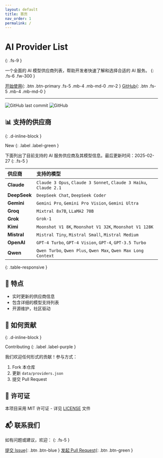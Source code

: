 ```yaml
---
layout: default
title: 首页
nav_order: 1
permalink: /
---
```


# AI Provider List
{: .fs-9 }

一个全面的 AI 模型供应商列表，帮助开发者快速了解和选择合适的 AI 服务。
{: .fs-6 .fw-300 }

[开始使用](#支持的供应商){: .btn .btn-primary .fs-5 .mb-4 .mb-md-0 .mr-2 }
[GitHub](https://github.com/getofferhelp/ai-provider-list){: .btn .fs-5 .mb-4 .mb-md-0 }

---

![GitHub last commit](https://img.shields.io/github/last-commit/getofferhelp/ai-provider-list)
![GitHub](https://img.shields.io/github/license/getofferhelp/ai-provider-list)

## 📊 支持的供应商
{: .d-inline-block }

New
{: .label .label-green }

下面列出了目前支持的 AI 服务供应商及其模型信息。最后更新时间：2025-02-27
{: .fs-5 }

| 供应商 | 支持的模型 |
| :--- | :--- |
| **Claude** | `Claude 3 Opus`, `Claude 3 Sonnet`, `Claude 3 Haiku`, `Claude 2.1` |
| **DeepSeek** | `DeepSeek Chat`, `DeepSeek Coder` |
| **Gemini** | `Gemini Pro`, `Gemini Pro Vision`, `Gemini Ultra` |
| **Groq** | `Mixtral 8x7B`, `LLaMA2 70B` |
| **Grok** | `Grok-1` |
| **Kimi** | `Moonshot V1 8K`, `Moonshot V1 32K`, `Moonshot V1 128K` |
| **Mistral** | `Mistral Tiny`, `Mistral Small`, `Mistral Medium` |
| **OpenAI** | `GPT-4 Turbo`, `GPT-4 Vision`, `GPT-4`, `GPT-3.5 Turbo` |
| **Qwen** | `Qwen Turbo`, `Qwen Plus`, `Qwen Max`, `Qwen Max Long Context` |
{: .table-responsive }

## 🌟 特点

- 实时更新的供应商信息
- 包含详细的模型支持列表
- 开源维护，社区驱动

## 🤝 如何贡献
{: .d-inline-block }

Contributing
{: .label .label-purple }

我们欢迎任何形式的贡献！参与方式：

1. Fork 本仓库
2. 更新 `data/providers.json`
3. 提交 Pull Request

## 📝 许可证

本项目采用 MIT 许可证 - 详见 [LICENSE](LICENSE) 文件

## 📬 联系我们

如有问题或建议，欢迎：
{: .fs-5 }

[提交 Issue](https://github.com/getofferhelp/ai-provider-list/issues){: .btn .btn-blue }
[发起 Pull Request](https://github.com/getofferhelp/ai-provider-list/pulls){: .btn .btn-green }
